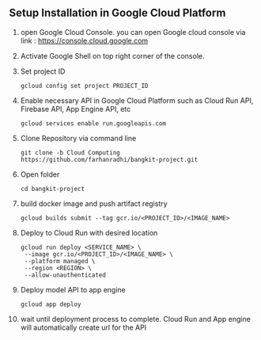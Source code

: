 ## Setup Installation in Google Cloud Platform

1. open Google Cloud Console. you can open Google cloud console via link : https://console.cloud.google.com
2. Activate Google Shell on top right corner of the console.
3. Set project ID
   ```
   gcloud config set project PROJECT_ID
   ```

4. Enable necessary API in Google Cloud Platform such as Cloud Run API, Firebase API, App Engine API, etc
   ```
   gcloud services enable run.googleapis.com
   ```

5. Clone Repository via command line
   ```
   git clone -b Cloud Computing https://github.com/farhanradhi/bangkit-project.git
   ```

6. Open folder
   ```
   cd bangkit-project
   ```
   
7. build docker image and push artifact registry 
   ```
   gcloud builds submit --tag gcr.io/<PROJECT_ID>/<IMAGE_NAME>
   ```

8. Deploy to Cloud Run with desired location
   ```
   gcloud run deploy <SERVICE_NAME> \
    --image gcr.io/<PROJECT_ID>/<IMAGE_NAME> \
    --platform managed \
    --region <REGION> \
    --allow-unauthenticated
   ```

9. Deploy model API to app engine
    ```
    gcloud app deploy
    ```

10. wait until deployment process to complete. Cloud Run and App engine will automatically create url for the API

